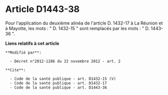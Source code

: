 # Article D1443-38

Pour l'application du deuxième alinéa de l'article D. 1432-17 à La Réunion et à Mayotte, les mots : " D. 1432-15 " sont
remplacés par les mots : " D. 1443-36 ".

**Liens relatifs à cet article**

	**Modifié par**:

	  - Décret n°2012-1286 du 22 novembre 2012 - art. 2

	**Cite**:

	  - Code de la santé publique - art. D1432-15 (V)
	  - Code de la santé publique - art. D1432-17
	  - Code de la santé publique - art. D1443-36
